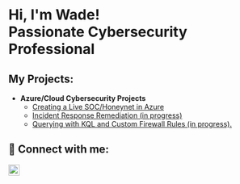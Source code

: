 <h1>Hi, I'm Wade! <br/><a>Passionate Cybersecurity Professional</a></h1>

<h2>My Projects:</h2>

- <b>Azure/Cloud Cybersecurity Projects </b>
  - [Creating a Live SOC/Honeynet in Azure](https://github.com/wadegamache/Azure-SOC-Honeynet)
  - [Incident Response Remediation (in progress)](https://)
  - [Querying with KQL and Custom Firewall Rules (in progress).](https://) 


<h2> 🤳 Connect with me:</h2>

[<img align="left" alt="WadeGamache | LinkedIn" width="22px" src="https://cdn.jsdelivr.net/npm/simple-icons@v3/icons/linkedin.svg" />][linkedin]

[linkedin]: https://www.linkedin.com/in/wade-gamache-502758142/


